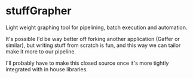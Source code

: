 # stuffGrapher

Light weight graphing tool for pipelining, batch execution and automation.

It's possible I'd be way better off forking another application (Gaffer or similar), but writing stuff from scratch is fun, and this way we can tailor make it more to our pipeline.

I'll probably have to make this closed source once it's more tightly integrated with in house libraries.
